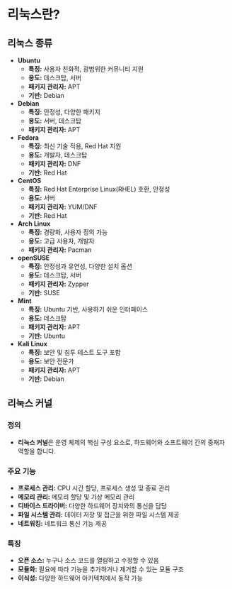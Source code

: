 # 리눅스란?

## 리눅스 종류

- **Ubuntu**
    - **특징:** 사용자 친화적, 광범위한 커뮤니티 지원
    - **용도:** 데스크탑, 서버
    - **패키지 관리자:** APT
    - **기반:** Debian
- **Debian**
    - **특징:** 안정성, 다양한 패키지
    - **용도:** 서버, 데스크탑
    - **패키지 관리자:** APT
- **Fedora**
    - **특징:** 최신 기술 적용, Red Hat 지원
    - **용도:** 개발자, 데스크탑
    - **패키지 관리자:** DNF
    - **기반:** Red Hat
- **CentOS**
    - **특징:** Red Hat Enterprise Linux(RHEL) 호환, 안정성
    - **용도:** 서버
    - **패키지 관리자:** YUM/DNF
    - **기반:** Red Hat
- **Arch Linux**
    - **특징:** 경량화, 사용자 정의 가능
    - **용도:** 고급 사용자, 개발자
    - **패키지 관리자:** Pacman
- **openSUSE**
    - **특징:** 안정성과 유연성, 다양한 설치 옵션
    - **용도:** 데스크탑, 서버
    - **패키지 관리자:** Zypper
    - **기반:** SUSE
- **Mint**
    - **특징:** Ubuntu 기반, 사용하기 쉬운 인터페이스
    - **용도:** 데스크탑
    - **패키지 관리자:** APT
    - **기반:** Ubuntu
- **Kali Linux**
    - **특징:** 보안 및 침투 테스트 도구 포함
    - **용도:** 보안 전문가
    - **패키지 관리자:** APT
    - **기반:** Debian

## 리눅스 커널

### 정의

- **리눅스 커널**은 운영 체제의 핵심 구성 요소로, 하드웨어와 소프트웨어 간의 중재자 역할을 합니다.

### 주요 기능

- **프로세스 관리:** CPU 시간 할당, 프로세스 생성 및 종료 관리
- **메모리 관리:** 메모리 할당 및 가상 메모리 관리
- **디바이스 드라이버:** 다양한 하드웨어 장치와의 통신을 담당
- **파일 시스템 관리:** 데이터 저장 및 접근을 위한 파일 시스템 제공
- **네트워킹:** 네트워크 통신 기능 제공

### 특징

- **오픈 소스:** 누구나 소스 코드를 열람하고 수정할 수 있음
- **모듈화:** 필요에 따라 기능을 추가하거나 제거할 수 있는 모듈 구조
- **이식성:** 다양한 하드웨어 아키텍처에서 동작 가능
